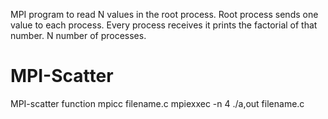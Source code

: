 MPI program to read N values in the root process. Root process sends one value to
each process. Every process receives it prints the factorial of that number. N number
of processes.


# MPI-Scatter
MPI-scatter function
mpicc filename.c
mpiexxec -n 4 ./a,out filename.c
